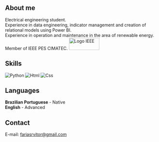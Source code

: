 ## About me
Electrical engineering student.<br/> 
Experience in data engineering, indicator management and creation of relational models using Power BI. <br/>
Experience in operation and maintenance in the area of ​​renewable energy. <br/>
Member of IEEE PES CIMATEC. <img src="https://upload.wikimedia.org/wikipedia/commons/2/21/IEEE_logo.svg" alt="Logo IEEE" width="100" height="40">

## Skills
![Python](https://img.shields.io/badge/python-3670A0?style=for-the-badge&logo=python&logoColor=ffdd54) ![Html](https://img.shields.io/badge/HTML5-E34F26?style=for-the-badge&logo=html5&logoColor=white) ![Css](https://img.shields.io/badge/CSS-239120?&style=for-the-badge&logo=css3&logoColor=white)

## Languages
**Brazilian Portuguese** - Native<br/> 
**English** - Advanced

## Contact
E-mail: fariasrvitor@gmail.com
<!--
**fariasvit/fariasvit** is a ✨ _special_ ✨ repository because its `README.md` (this file) appears on your GitHub profile.

Here are some ideas to get you started:

- 🔭 I’m currently working on ...
- 🌱 I’m currently learning ...
- 👯 I’m looking to collaborate on ...
- 🤔 I’m looking for help with ...
- 💬 Ask me about ...
- 📫 How to reach me: ...
- 😄 Pronouns: ...
- ⚡ Fun fact: ...
-->
